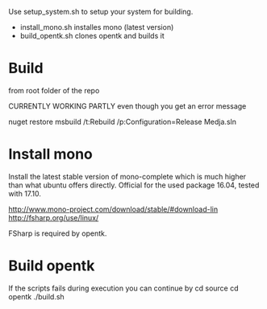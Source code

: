 Use setup_system.sh to setup your system for building.

* install_mono.sh installes mono (latest version)
* build_opentk.sh clones opentk and builds it

# Build
from root folder of the repo

CURRENTLY WORKING PARTLY even though you get an error message

nuget restore
msbuild /t:Rebuild /p:Configuration=Release Medja.sln


# Install mono

Install the latest stable version of mono-complete which is much higher than what ubuntu offers directly. Official for the used package 16.04, tested with 17.10.

http://www.mono-project.com/download/stable/#download-lin
http://fsharp.org/use/linux/

FSharp is required by opentk.

# Build opentk

If the scripts fails during execution you can continue by 
cd source
cd opentk
./build.sh


